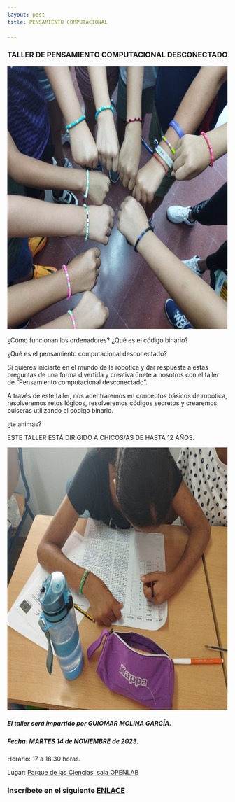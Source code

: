 ```yaml
---
layout: post
title: PENSAMIENTO COMPUTACIONAL

---
```

### TALLER DE PENSAMIENTO COMPUTACIONAL DESCONECTADO
<p align="center" >
<img src="/images/comp2.png" width="600" height="600"/>

</p>
¿Cómo funcionan los ordenadores? ¿Qué es el código binario?

¿Qué es el pensamiento computacional desconectado?

Si quieres iniciarte en el mundo de la robótica y dar respuesta a estas preguntas de una forma divertida y creativa únete a nosotros con el taller de “Pensamiento computacional desconectado”.


A través de este taller, nos adentraremos en conceptos básicos de robótica, resolveremos retos lógicos, resolveremos códigos secretos y crearemos pulseras utilizando el código binario.

¿te animas?

ESTE TALLER ESTÁ DIRIGIDO A CHICOS/AS DE HASTA 12 AÑOS.




<p align="center" >
<img src="/images/comp1.png" width="600" height="600"/>
</p>







##### El taller será impartido por GUIOMAR MOLINA GARCÍA.

##### Fecha: MARTES 14 de NOVIEMBRE de 2023.


Horario: 17 a 18:30 horas.



Lugar: [Parque de las Ciencias, sala OPENLAB](https://goo.gl/maps/aQC1afhE8HR9uaVx8)



### Inscríbete en el siguiente [ENLACE](https://forms.gle/zPBaBLdt1LD2bdCj6)
